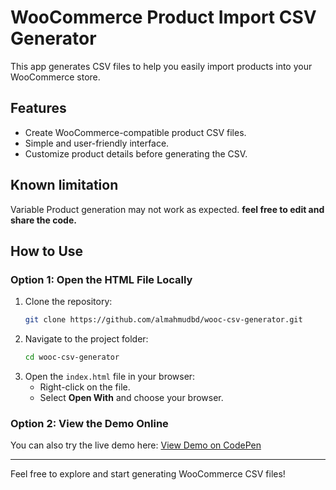 # WooCommerce Product Import CSV Generator

This app generates CSV files to help you easily import products into your WooCommerce store.

## Features

- Create WooCommerce-compatible product CSV files.
- Simple and user-friendly interface.
- Customize product details before generating the CSV.

## Known limitation
Variable Product generation may not work as expected. **feel free to edit and share the code.**

## How to Use

### Option 1: Open the HTML File Locally
1. Clone the repository:
   ```bash
   git clone https://github.com/almahmudbd/wooc-csv-generator.git
   ```
2. Navigate to the project folder:
   ```bash
   cd wooc-csv-generator
   ```
3. Open the `index.html` file in your browser:
   - Right-click on the file.
   - Select **Open With** and choose your browser.

### Option 2: View the Demo Online
You can also try the live demo here: [View Demo on CodePen](https://codepen.io/thealmahmud/full/raaQJyJ)

---

Feel free to explore and start generating WooCommerce CSV files!
